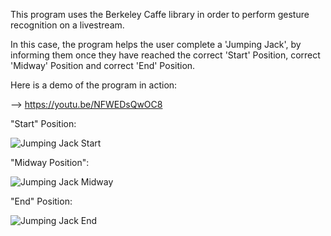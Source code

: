 This program uses the Berkeley Caffe library in order to perform gesture recognition on a livestream.

In this case, the program helps the user complete a 'Jumping Jack', by informing them once they have reached the correct
'Start' Position, correct 'Midway' Position and correct 'End' Position.

Here is a demo of the program in action:

--> https://youtu.be/NFWEDsQwOC8

"Start" Position:

![Jumping Jack Start](https://user-images.githubusercontent.com/37419003/196056015-fba9317c-c126-4bf3-bec8-6ad57d0d88bd.png)

"Midway Position":

![Jumping Jack Midway](https://user-images.githubusercontent.com/37419003/196056017-e427beb6-4f75-4503-9719-24ef07d530aa.png)

"End" Position:

![Jumping Jack End](https://user-images.githubusercontent.com/37419003/196056021-f8fd9299-0d31-4e0d-85ae-ac07f3a67174.png)
